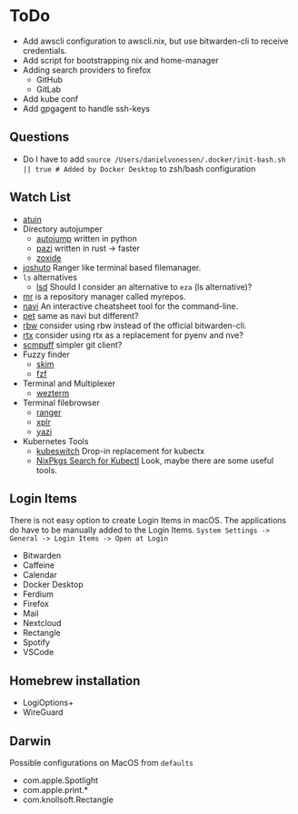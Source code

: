 # ToDo

* Add awscli configuration to awscli.nix, but use bitwarden-cli to receive credentials.
* Add script for bootstrapping nix and home-manager
* Adding search providers to firefox
  * GitHub
  * GitLab
* Add kube conf
* Add gpgagent to handle ssh-keys

## Questions

* Do I have to add `source /Users/danielvonessen/.docker/init-bash.sh || true # Added by Docker Desktop` to zsh/bash configuration

## Watch List

* [atuin](https://github.com/atuinsh/atuin)
* Directory autojumper
  * [autojump](https://github.com/wting/autojump) written in python
  * [pazi](https://github.com/euank/pazi) written in rust -> faster
  * [zoxide](https://github.com/ajeetdsouza/zoxide)
* [joshuto](https://github.com/kamiyaa/joshuto) Ranger like terminal based filemanager.
* `ls` alternatives
  * [lsd](https://github.com/lsd-rs/lsd) Should I consider an alternative to `eza` (ls alternative)?
* [mr](https://myrepos.branchable.com/) is a repository manager called myrepos.
* [navi](https://github.com/denisidoro/navi) An interactive cheatsheet tool for the command-line.
* [pet](https://github.com/knqyf263/pet) same as navi but different?
* [rbw](https://github.com/doy/rbw) consider using rbw instead of the official bitwarden-cli.
* [rtx](https://github.com/jdx/rtx) consider using rtx as a replacement for pyenv and nve?
* [scmpuff](https://github.com/mroth/scmpuff) simpler git client?
* Fuzzy finder
  * [skim](https://github.com/lotabout/skim)
  * [fzf](https://github.com/junegunn/fzf)
* Terminal and Multiplexer
  * [wezterm](https://wezfurlong.org/wezterm/)
* Terminal filebrowser
  * [ranger](https://github.com/ranger/ranger)
  * [xplr](https://xplr.dev/)
  * [yazi](https://github.com/sxyazi/yazi)
* Kubernetes Tools
  * [kubeswitch](https://github.com/danielfoehrKn/kubeswitch) Drop-in replacement for kubectx
  * [NixPkgs Search for Kubectl](https://search.nixos.org/packages?channel=23.05&from=0&size=50&sort=relevance&type=packages&query=kubectl)
    Look, maybe there are some useful tools.

## Login Items

There is not easy option to create Login Items in macOS.
The applications do have to be manually added to the Login Items.
`System Settings -> General -> Login Items -> Open at Login`
* Bitwarden
* Caffeine
* Calendar
* Docker Desktop
* Ferdium
* Firefox
* Mail
* Nextcloud
* Rectangle
* Spotify
* VSCode

## Homebrew installation

* LogiOptions+
* WireGuard

## Darwin

Possible configurations on MacOS from `defaults`

* com.apple.Spotlight
* com.apple.print.*
* com.knollsoft.Rectangle
